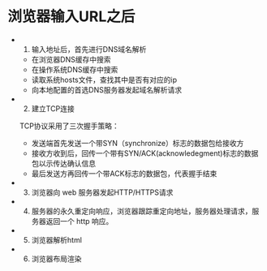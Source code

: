 # 浏览器输入URL之后

* 1. 输入地址后，首先进行DNS域名解析

  * 在浏览器DNS缓存中搜索
  * 在操作系统DNS缓存中搜索
  * 读取系统hosts文件，查找其中是否有对应的ip
  * 向本地配置的首选DNS服务器发起域名解析请求

* 2. 建立TCP连接

  TCP协议采用了三次握手策略：
  * 发送端首先发送一个带SYN（synchronize）标志的数据包给接收方
  * 接收方收到后，回传一个带有SYN/ACK(acknowledegment)标志的数据包以示传达确认信息
  * 最后发送方再回传一个带ACK标志的数据包，代表握手结束

* 3. 浏览器向 web 服务器发起HTTP/HTTPS请求
* 4. 服务器的永久重定向响应，浏览器跟踪重定向地址，服务器处理请求，服务器返回一个 http 响应。
* 5. 浏览器解析html
* 6. 浏览器布局渲染
